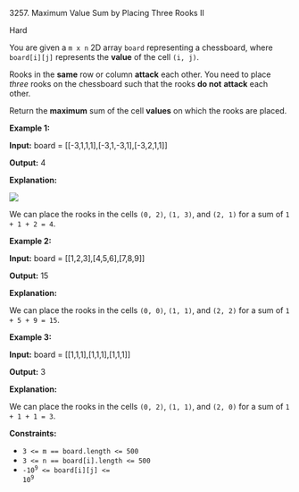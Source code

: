 3257\. Maximum Value Sum by Placing Three Rooks II

Hard

You are given a `m x n` 2D array `board` representing a chessboard, where `board[i][j]` represents the **value** of the cell `(i, j)`.

Rooks in the **same** row or column **attack** each other. You need to place _three_ rooks on the chessboard such that the rooks **do not** **attack** each other.

Return the **maximum** sum of the cell **values** on which the rooks are placed.

**Example 1:**

**Input:** board = [[-3,1,1,1],[-3,1,-3,1],[-3,2,1,1]]

**Output:** 4

**Explanation:**

![](https://leetcode-in-java.github.io/src/main/java/g3201_3300/s3257_maximum_value_sum_by_placing_three_rooks_ii/rooks2.png)

We can place the rooks in the cells `(0, 2)`, `(1, 3)`, and `(2, 1)` for a sum of `1 + 1 + 2 = 4`.

**Example 2:**

**Input:** board = [[1,2,3],[4,5,6],[7,8,9]]

**Output:** 15

**Explanation:**

We can place the rooks in the cells `(0, 0)`, `(1, 1)`, and `(2, 2)` for a sum of `1 + 5 + 9 = 15`.

**Example 3:**

**Input:** board = [[1,1,1],[1,1,1],[1,1,1]]

**Output:** 3

**Explanation:**

We can place the rooks in the cells `(0, 2)`, `(1, 1)`, and `(2, 0)` for a sum of `1 + 1 + 1 = 3`.

**Constraints:**

*   `3 <= m == board.length <= 500`
*   `3 <= n == board[i].length <= 500`
*   <code>-10<sup>9</sup> <= board[i][j] <= 10<sup>9</sup></code>